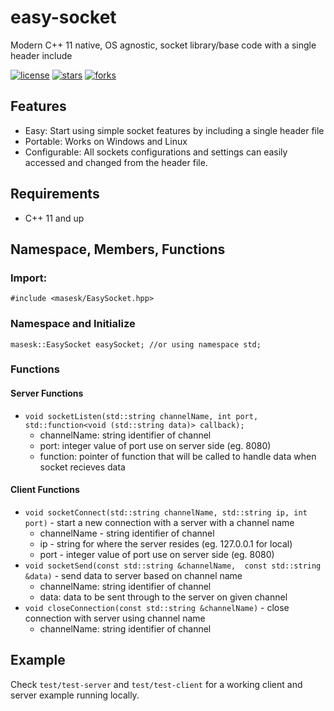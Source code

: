 # easy-socket
Modern C++ 11 native, OS agnostic, socket library/base code with a single header include

[![license](https://img.shields.io/github/license/masesk/easy-socket.svg)](https://github.com/masesk/easy-socket/blob/master/LICENSE)
[![stars](https://img.shields.io/github/stars/masesk/easy-socket.svg?style=social)](https://github.com/masesk/easy-socket/stargazers)
[![forks](https://img.shields.io/github/forks/masesk/easy-socket?style=social)](https://github.com/masesk/easy-socket/network/members)

## Features
* Easy: Start using simple socket features by including a single header file
* Portable: Works on Windows and Linux
* Configurable: All sockets configurations and settings can easily accessed and changed from the header file.

## Requirements
* C++ 11 and up

## Namespace, Members, Functions

### Import:
```
#include <masesk/EasySocket.hpp>
```

### Namespace and Initialize

```
masesk::EasySocket easySocket; //or using namespace std;
```

### Functions

#### Server Functions

* `void socketListen(std::string channelName, int port, std::function<void (std::string data)> callback);` 
    * channelName: string identifier of channel
    * port: integer value of port use on server side (eg. 8080)
    * function: pointer of function that will be called to handle data when socket recieves data

#### Client Functions

* `void socketConnect(std::string channelName, std::string ip, int port)` - start a new connection with a server with a channel name 
    * channelName - string identifier of channel
    * ip - string for where the server resides (eg. 127.0.0.1 for local)
    * port - integer value of port use on server side (eg. 8080)
* `void socketSend(const std::string &channelName,  const std::string &data)` - send data to server based on channel name
    * channelName: string identifier of channel
    * data: data to be sent through to the server on given channel
* `void closeConnection(const std::string &channelName)`  - close connection with server using channel name
    * channelName: string identifier of channel



## Example
Check `test/test-server` and `test/test-client` for a working client and server example running locally.